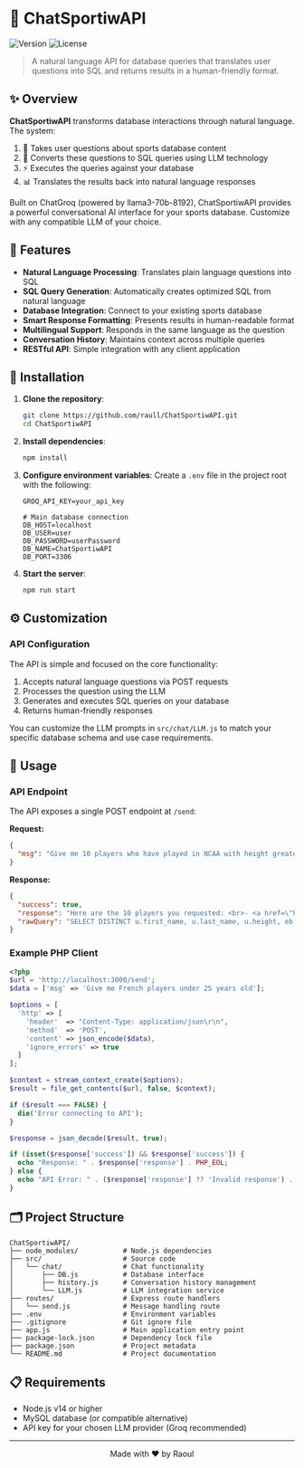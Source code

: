# 🤖 ChatSportiwAPI

![Version](https://img.shields.io/badge/version-1.0.0-blue)
![License](https://img.shields.io/badge/GPL-3.0-green)

> A natural language API for database queries that translates user questions into SQL and returns results in a human-friendly format.

## ✨ Overview

**ChatSportiwAPI** transforms database interactions through natural language. The system:

1. 💬 Takes user questions about sports database content
2. 🔄 Converts these questions to SQL queries using LLM technology
3. ⚡ Executes the queries against your database
4. 📊 Translates the results back into natural language responses

Built on ChatGroq (powered by llama3-70b-8192), ChatSportiwAPI provides a powerful conversational AI interface for your sports database. Customize with any compatible LLM of your choice.

## 🌟 Features

- **Natural Language Processing**: Translates plain language questions into SQL
- **SQL Query Generation**: Automatically creates optimized SQL from natural language
- **Database Integration**: Connect to your existing sports database
- **Smart Response Formatting**: Presents results in human-readable format
- **Multilingual Support**: Responds in the same language as the question
- **Conversation History**: Maintains context across multiple queries
- **RESTful API**: Simple integration with any client application

## 🚀 Installation

1. **Clone the repository**:

   ```bash
   git clone https://github.com/raull/ChatSportiwAPI.git
   cd ChatSportiwAPI
   ```

2. **Install dependencies**:

   ```bash
   npm install
   ```

3. **Configure environment variables**:
   Create a `.env` file in the project root with the following:

   ```
   GROQ_API_KEY=your_api_key

   # Main database connection
   DB_HOST=localhost
   DB_USER=user
   DB_PASSWORD=userPassword
   DB_NAME=ChatSportiwAPI
   DB_PORT=3306
   ```

4. **Start the server**:
   ```bash
   npm run start
   ```

## ⚙️ Customization

### API Configuration

The API is simple and focused on the core functionality:

1. Accepts natural language questions via POST requests
2. Processes the question using the LLM
3. Generates and executes SQL queries on your database
4. Returns human-friendly responses

You can customize the LLM prompts in `src/chat/LLM.js` to match your specific database schema and use case requirements.

## 📝 Usage

### API Endpoint

The API exposes a single POST endpoint at `/send`:

**Request:**

```json
{
  "msg": "Give me 10 players who have played in NCAA with height greater than 2 meters and a free throw statistic greater than 50?"
}
```

**Response:**

```json
{
  "success": true,
  "response": "Here are the 10 players you requested: <br>- <a href=\"https://sportiw.com/en/athletes/player1\" target=\"_blank\">John Smith</a><br>...",
  "rawQuery": "SELECT DISTINCT u.first_name, u.last_name, u.height, eb.game_free_throws_statistic..."
}
```

### Example PHP Client

```php
<?php
$url = 'http://localhost:3000/send'; 
$data = ['msg' => 'Give me French players under 25 years old'];

$options = [
  'http' => [
    'header'  => "Content-Type: application/json\r\n",
    'method'  => 'POST',
    'content' => json_encode($data),
    'ignore_errors' => true
  ]
];

$context = stream_context_create($options);
$result = file_get_contents($url, false, $context);

if ($result === FALSE) {
  die('Error connecting to API');
}

$response = json_decode($result, true);

if (isset($response['success']) && $response['success']) {
  echo "Response: " . $response['response'] . PHP_EOL;
} else {
  echo "API Error: " . ($response['response'] ?? 'Invalid response') . PHP_EOL;
}
```

## 🗂️ Project Structure

```
ChatSportiwAPI/
├── node_modules/           # Node.js dependencies
├── src/                    # Source code
│   └── chat/               # Chat functionality
│       ├── DB.js           # Database interface
│       ├── history.js      # Conversation history management
│       └── LLM.js          # LLM integration service
├── routes/                 # Express route handlers
│   └── send.js             # Message handling route
├── .env                    # Environment variables
├── .gitignore              # Git ignore file
├── app.js                  # Main application entry point
├── package-lock.json       # Dependency lock file
├── package.json            # Project metadata
└── README.md               # Project documentation
```

## 📋 Requirements

- Node.js v14 or higher
- MySQL database (or compatible alternative)
- API key for your chosen LLM provider (Groq recommended)

---

<div align="center">
  Made with ❤️ by Raoul
</div>
